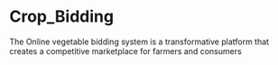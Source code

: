 # Crop_Bidding
The Online vegetable bidding system is a transformative platform that creates a competitive marketplace for farmers and consumers
